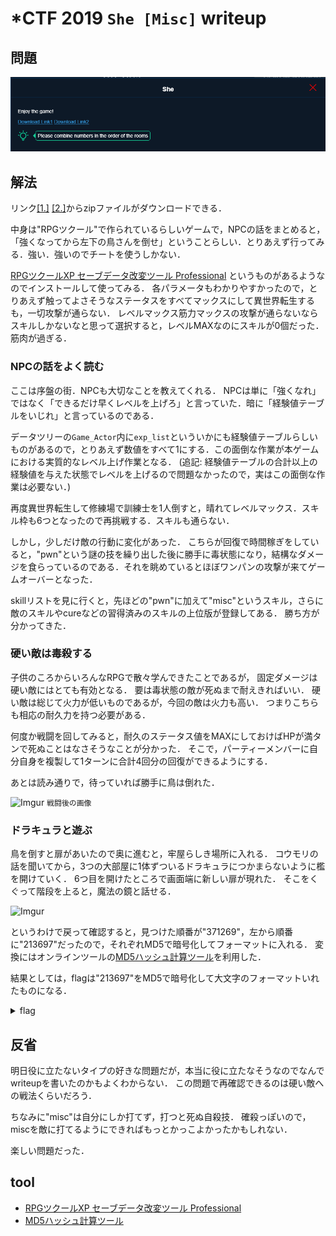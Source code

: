 # *CTF 2019 `She [Misc]` writeup

## 問題
![Challenge](Challenge.png)

## 解法
リンク[[1.]](https://drive.google.com/drive/folders/13Fm9iqFPr6TZeSTy8FPkVfrdsvydoXC_?usp=sharing) [[2.]](https://share.weiyun.com/5nE8Nxt)からzipファイルがダウンロードできる．

中身は"RPGツクール"で作られているらしいゲームで，NPCの話をまとめると，「強くなってから左下の鳥さんを倒せ」ということらしい．とりあえず行ってみる．強い．強いのでチートを使うしかない．

[RPGツクールXP セーブデータ改変ツール Professional](https://www.vector.co.jp/soft/win95/game/se494646.html)
というものがあるようなのでインストールして使ってみる．
各パラメータもわかりやすかったので，とりあえず触ってよさそうなステータスをすべてマックスにして異世界転生するも，一切攻撃が通らない．
レベルマックス筋力マックスの攻撃が通らないならスキルしかないなと思って選択すると，レベルMAXなのにスキルが0個だった．筋肉が過ぎる．

### NPCの話をよく読む
ここは序盤の街．NPCも大切なことを教えてくれる．
NPCは単に「強くなれ」ではなく「できるだけ早くレベルを上げろ」と言っていた．暗に「経験値テーブルをいじれ」と言っているのである．

データツリーの`Game_Actor`内に`exp_list`といういかにも経験値テーブルらしいものがあるので，とりあえず数値をすべて1にする．この面倒な作業が本ゲームにおける実質的なレベル上げ作業となる．
(追記: 経験値テーブルの合計以上の経験値を与えた状態でレベルを上げるので問題なかったので，実はこの面倒な作業は必要ない．)

再度異世界転生して修練場で訓練士を1人倒すと，晴れてレベルマックス．スキル枠も6つとなったので再挑戦する．スキルも通らない．

しかし，少しだけ敵の行動に変化があった．
こちらが回復で時間稼ぎをしていると，"pwn"という謎の技を繰り出した後に勝手に毒状態になり，結構なダメージを食らっているのである．それを眺めているとほぼワンパンの攻撃が来てゲームオーバーとなった．

skillリストを見に行くと，先ほどの"pwn"に加えて"misc"というスキル，さらに敵のスキルやcureなどの習得済みのスキルの上位版が登録してある．
勝ち方が分かってきた．

### 硬い敵は毒殺する
子供のころからいろんなRPGで散々学んできたことであるが，
固定ダメージは硬い敵にはとても有効となる．
要は毒状態の敵が死ぬまで耐えきればいい．
硬い敵は総じて火力が低いものであるが，今回の敵は火力も高い．
つまりこちらも相応の耐久力を持つ必要がある．

何度か戦闘を回してみると，耐久のステータス値をMAXにしておけばHPが満タンで死ぬことはなさそうなことが分かった．
そこで，パーティーメンバーに自分自身を複製して1ターンに合計4回分の回復ができるようにする．

あとは読み通りで，待っていれば勝手に鳥は倒れた．

![Imgur](https://i.imgur.com/aSjZorq.png)
`戦闘後の画像`

### ドラキュラと遊ぶ
鳥を倒すと扉があいたので奥に進むと，牢屋らしき場所に入れる．
コウモリの話を聞いてから，3つの大部屋に1体ずついるドラキュラにつかまらないように檻を開けていく．
6つ目を開けたところで画面端に新しい扉が現れた．
そこをくぐって階段を上ると，魔法の鏡と話せる．

![Imgur](https://i.imgur.com/ZOoVCJ1.png)

というわけで戻って確認すると，見つけた順番が"371269"，左から順番に"213697"だったので，それぞれMD5で暗号化してフォーマットに入れる．
変換にはオンラインツールの[MD5ハッシュ計算ツール](http://phpspot.net/php/pg%EF%BC%AD%EF%BC%A4%EF%BC%95%E3%83%8F%E3%83%83%E3%82%B7%E3%83%A5%E8%A8%88%E7%AE%97%E3%83%84%E3%83%BC%E3%83%AB.html)を利用した．

結果としては，flagは"213697"をMD5で暗号化して大文字のフォーマットいれたものになる．

<details><summary>flag</summary><div>
*CTF{d6f3fdffbcb462607878af65d059f274}
</div></details>

## 反省
明日役に立たないタイプの好きな問題だが，本当に役に立たなそうなのでなんでwriteupを書いたのかもよくわからない．
この問題で再確認できるのは硬い敵への戦法くらいだろう．

ちなみに"misc"は自分にしか打てず，打つと死ぬ自殺技．
確殺っぽいので，miscを敵に打てるようにできればもっとかっこよかったかもしれない．

楽しい問題だった．

## tool
+ [RPGツクールXP セーブデータ改変ツール Professional](https://www.vector.co.jp/soft/win95/game/se494646.html)
+ [MD5ハッシュ計算ツール](http://phpspot.net/php/pg%EF%BC%AD%EF%BC%A4%EF%BC%95%E3%83%8F%E3%83%83%E3%82%B7%E3%83%A5%E8%A8%88%E7%AE%97%E3%83%84%E3%83%BC%E3%83%AB.html)